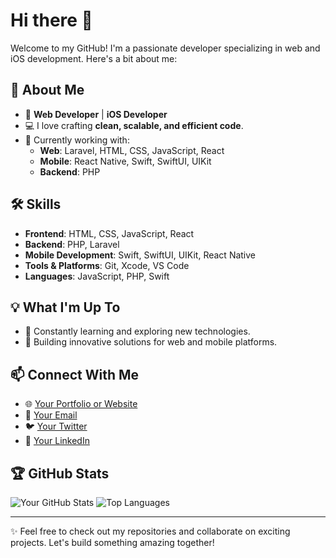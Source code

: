 # Hi there 👋

Welcome to my GitHub! I'm a passionate developer specializing in web and iOS development. Here's a bit about me:

## 🌟 About Me

- 🚀 **Web Developer** | **iOS Developer**
- 💻 I love crafting **clean, scalable, and efficient code**.
- 🔭 Currently working with:
  - **Web**: Laravel, HTML, CSS, JavaScript, React
  - **Mobile**: React Native, Swift, SwiftUI, UIKit
  - **Backend**: PHP

## 🛠️ Skills

- **Frontend**: HTML, CSS, JavaScript, React
- **Backend**: PHP, Laravel
- **Mobile Development**: Swift, SwiftUI, UIKit, React Native
- **Tools & Platforms**: Git, Xcode, VS Code
- **Languages**: JavaScript, PHP, Swift

## 💡 What I'm Up To

- 🌱 Constantly learning and exploring new technologies.
- 🔨 Building innovative solutions for web and mobile platforms.

## 📫 Connect With Me

- 🌐 [Your Portfolio or Website](#)
- 📧 [Your Email](mailto:your-email@example.com)
- 🐦 [Your Twitter](https://twitter.com/yourprofile)
- 💼 [Your LinkedIn](https://linkedin.com/in/yourprofile)

## 🏆 GitHub Stats

![Your GitHub Stats](https://github-readme-stats.vercel.app/api?username=your-username&show_icons=true&theme=radical)
![Top Languages](https://github-readme-stats.vercel.app/api/top-langs/?username=your-username&layout=compact&theme=radical)

---

✨ Feel free to check out my repositories and collaborate on exciting projects. Let's build something amazing together!


<!--
**giventusmvh/giventusmvh** is a ✨ _special_ ✨ repository because its `README.md` (this file) appears on your GitHub profile.

Here are some ideas to get you started:

- 🔭 I’m currently working on ...
- 🌱 I’m currently learning ...
- 👯 I’m looking to collaborate on ...
- 🤔 I’m looking for help with ...
- 💬 Ask me about ...
- 📫 How to reach me: ...
- 😄 Pronouns: ...
- ⚡ Fun fact: ...
-->
